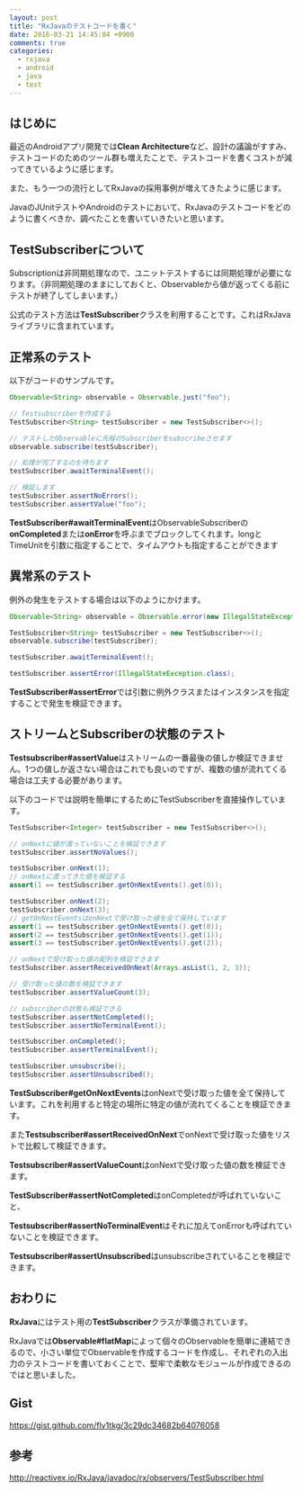 ```yaml
---
layout: post
title: "RxJavaのテストコードを書く"
date: 2016-03-21 14:45:04 +0900
comments: true
categories:
  - rxjava
  - android
  - java
  - test
---
```


## はじめに

最近のAndroidアプリ開発では**Clean Architecture**など、設計の議論がすすみ、テストコードのためのツール群も増えたことで、テストコードを書くコストが減ってきているように感じます。

また、もう一つの流行としてRxJavaの採用事例が増えてきたように感じます。

JavaのJUnitテストやAndroidのテストにおいて、RxJavaのテストコードをどのように書くべきか、調べたことを書いていきたいと思います。
<!-- More -->
## TestSubscriberについて

Subscriptionは非同期処理なので、ユニットテストするには同期処理が必要になります。（非同期処理のままにしておくと、Observableから値が返ってくる前にテストが終了してしまいます。）

公式のテスト方法は**TestSubscriber**クラスを利用することです。これはRxJavaライブラリに含まれています。

## 正常系のテスト

以下がコードのサンプルです。

```java
Observable<String> observable = Observable.just("foo");

// Testsubscriberを作成する
TestSubscriber<String> testSubscriber = new TestSubscriber<>();

// テストしたObservableに先程のSubscriberをsubscribeさせます
observable.subscribe(testSubscriber);

// 処理が完了するのを待ちます
testSubscriber.awaitTerminalEvent();

// 検証します
testSubscriber.assertNoErrors();
testSubscriber.assertValue("foo");
```

**TestSubscriber#awaitTerminalEvent**はObservableSubscriberの**onCompleted**または**onError**を呼ぶまでブロックしてくれます。longとTimeUnitを引数に指定することで、タイムアウトも指定することができます

## 異常系のテスト

例外の発生をテストする場合は以下のようにかけます。

```java
Observable<String> observable = Observable.error(new IllegalStateException());

TestSubscriber<String> testSubscriber = new TestSubscriber<>();
observable.subscribe(testSubscriber);

testSubscriber.awaitTerminalEvent();

testSubscriber.assertError(IllegalStateException.class);
```

**TestSubscriber#assertError**では引数に例外クラスまたはインスタンスを指定することで発生を検証できます。

## ストリームとSubscriberの状態のテスト

**Testsubscriber#assertValue**はストリームの一番最後の値しか検証できません。1つの値しか返さない場合はこれでも良いのですが、複数の値が流れてくる場合は工夫する必要があります。

以下のコードでは説明を簡単にするためにTestSubscriberを直接操作しています。

```java
TestSubscriber<Integer> testSubscriber = new TestSubscriber<>();

// onNextに値が渡っていないことを検証できます
testSubscriber.assertNoValues();

testSubscriber.onNext(1);
// onNextに渡ってきた値を検証する
assert(1 == testSubscriber.getOnNextEvents().get(0));

testSubscriber.onNext(2);
testSubscriber.onNext(3);
// getOnNextEventsはonNextで受け取った値を全て保持しています
assert(1 == testSubscriber.getOnNextEvents().get(0));
assert(2 == testSubscriber.getOnNextEvents().get(1));
assert(3 == testSubscriber.getOnNextEvents().get(2));

// onNextで受け取った値の配列を検証できます
testSubscriber.assertReceivedOnNext(Arrays.asList(1, 2, 3));

// 受け取った値の数を検証できます
testSubscriber.assertValueCount(3);

// subscriberの状態も検証できる
testSubscriber.assertNotCompleted();
testSubscriber.assertNoTerminalEvent();

testSubscriber.onCompleted();
testSubscriber.assertTerminalEvent();

testSubscriber.unsubscribe();
testSubscriber.assertUnsubscribed();
```

**TestSubscriber#getOnNextEvents**はonNextで受け取った値を全て保持しています。これを利用すると特定の場所に特定の値が流れてくることを検証できます。

また**Testsubscriber#assertReceivedOnNext**でonNextで受け取った値をリストで比較して検証できます。

**Testsubscriber#assertValueCount**はonNextで受け取った値の数を検証できます。

**TestSubscriber#assertNotCompleted**はonCompletedが呼ばれていないこと、

**Testsubscriber#assertNoTerminalEvent**はそれに加えてonErrorも呼ばれていないことを検証できます。

**Testsubscriber#assertUnsubscribed**はunsubscribeされていることを検証できます。

## おわりに

**RxJava**にはテスト用の**TestSubscriber**クラスが準備されています。

RxJavaでは**Observable#flatMap**によって個々のObservableを簡単に連結できるので、小さい単位でObservableを作成するコードを作成し、それぞれの入出力のテストコードを書いておくことで、堅牢で柔軟なモジュールが作成できるのではと思いました。

## Gist

https://gist.github.com/fly1tkg/3c29dc34682b64076058

## 参考

http://reactivex.io/RxJava/javadoc/rx/observers/TestSubscriber.html

